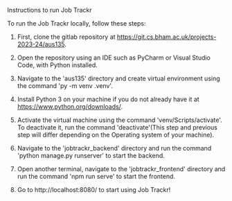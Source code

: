 Instructions to run Job Trackr

To run the Job Trackr locally, follow these steps:

1. First, clone the gitlab repository at https://git.cs.bham.ac.uk/projects-2023-24/aus135.
    
2. Open the repository using an IDE such as PyCharm or Visual Studio Code, with Python installed.
    
3. Navigate to the 'aus135' directory and create virtual environment using the command 'py -m venv .venv'.

4. Install Python 3 on your machine if you do not already have it at https://www.python.org/downloads/.
    
5. Activate the virtual machine using the command 'venv/Scripts/activate'. To deactivate it, run the command 'deactivate'(This step and previous   step will differ depending on the Operating system of your machine). 
    
6. Navigate to the 'jobtrackr_backend' directory and run the command 'python manage.py runserver' to start the backend.
    
7. Open another terminal, navigate to the 'jobtrackr_frontend' directory and run the command 'npm run serve' to start the frontend.
    
8. Go to  http://localhost:8080/ to start using Job Trackr!